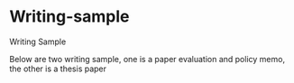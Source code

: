 # Writing-sample
Writing Sample

Below are two writing sample, one is a paper evaluation and policy memo[](), the other is a thesis paper[]()
